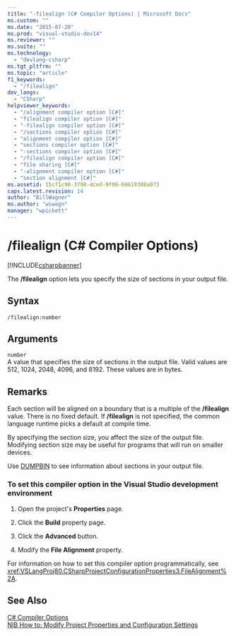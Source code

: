 ```yaml
---
title: "-filealign (C# Compiler Options) | Microsoft Docs"
ms.custom: ""
ms.date: "2015-07-20"
ms.prod: "visual-studio-dev14"
ms.reviewer: ""
ms.suite: ""
ms.technology: 
  - "devlang-csharp"
ms.tgt_pltfrm: ""
ms.topic: "article"
f1_keywords: 
  - "/filealign"
dev_langs: 
  - "CSharp"
helpviewer_keywords: 
  - "/alignment compiler option [C#]"
  - "filealign compiler option [C#]"
  - "-filealign compiler option [C#]"
  - "/sections compiler option [C#]"
  - "alignment compiler option [C#]"
  - "sections compiler option [C#]"
  - "-sections compiler option [C#]"
  - "/filealign compiler option [C#]"
  - "file sharing [C#]"
  - "-alignment compiler option [C#]"
  - "section alignment [C#]"
ms.assetid: 15cf1c98-3798-4ced-9f08-60619308a073
caps.latest.revision: 14
author: "BillWagner"
ms.author: "wiwagn"
manager: "wpickett"
---
```

# /filealign (C# Compiler Options)
[!INCLUDE[csharpbanner](../../../csharp/includes/csharpbanner.md)]

The **/filealign** option lets you specify the size of sections in your output file.  
  
## Syntax  
  
```  
/filealign:number  
```  
  
## Arguments  
 `number`  
 A value that specifies the size of sections in the output file. Valid values are 512, 1024, 2048, 4096, and 8192. These values are in bytes.  
  
## Remarks  
 Each section will be aligned on a boundary that is a multiple of the **/filealign** value. There is no fixed default. If **/filealign** is not specified, the common language runtime picks a default at compile time.  
  
 By specifying the section size, you affect the size of the output file. Modifying section size may be useful for programs that will run on smaller devices.  
  
 Use [DUMPBIN](/visual-cpp/build/reference/dumpbin-options) to see information about sections in your output file.  
  
### To set this compiler option in the Visual Studio development environment  
  
1.  Open the project's **Properties** page.  
  
2.  Click the **Build** property page.  
  
3.  Click the **Advanced** button.  
  
4.  Modify the **File Alignment** property.  
  
 For information on how to set this compiler option programmatically, see <xref:VSLangProj80.CSharpProjectConfigurationProperties3.FileAlignment%2A>.  
  
## See Also  
 [C# Compiler Options](../../../csharp/language-reference/compiler-options/index.md)   
 [NIB How to: Modify Project Properties and Configuration Settings](http://msdn.microsoft.com/en-us/e7184bc5-2f2b-4b4f-aa9a-3ecfcbc48b67)